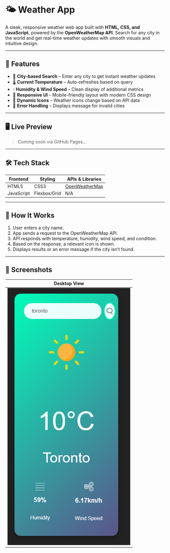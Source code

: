 # 🌤️ Weather App

A sleek, responsive weather web app built with **HTML, CSS, and JavaScript**, powered by the **OpenWeatherMap API**. Search for any city in the world and get real-time weather updates with smooth visuals and intuitive design.

---

## 🚀 Features

- 🔎 **City-based Search** – Enter any city to get instant weather updates
- 🌡️ **Current Temperature** – Auto-refreshes based on query
- 💧 **Humidity & Wind Speed** – Clean display of additional metrics
- 🎨 **Responsive UI** – Mobile-friendly layout with modern CSS design
- 🌄 **Dynamic Icons** – Weather icons change based on API data
- 🔔 **Error Handling** – Displays message for invalid cities

---

## 🖥️ Live Preview

> Coming soon via GitHub Pages...

---

## 🛠️ Tech Stack

| Frontend       | Styling        | APIs & Libraries     |
|----------------|----------------|------------------------|
| HTML5          | CSS3           | [OpenWeatherMap](https://openweathermap.org/api) |
| JavaScript     | Flexbox/Grid   | N/A                   |

---

## 🧠 How It Works

1. User enters a city name.
2. App sends a request to the OpenWeatherMap API.
3. API responds with temperature, humidity, wind speed, and condition.
4. Based on the response, a relevant icon is shown.
5. Displays results or an error message if the city isn’t found.

---

## 📸 Screenshots

| Desktop View |
|--------------|
| ![desktop](images/image.png) |


